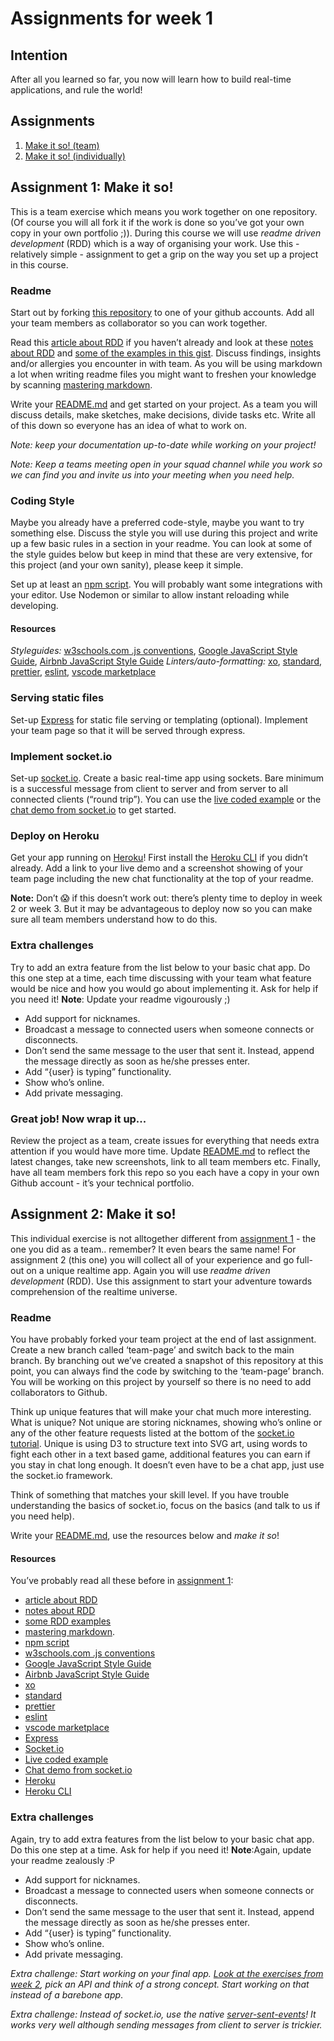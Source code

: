 # Assignments for week 1

## Intention
After all you learned so far, you now will learn how to build real-time applications, and rule the world!

## Assignments
1. [Make it so! (team)](#assignment-1-make-it-so)
2. [Make it so! (individually)](#assignment-2-make-it-so)

## Assignment 1: Make it so!
This is a team exercise which means you work together on one repository. (Of course you will all fork it if the work is done so you’ve got your own copy in your own portfolio ;)). During this course we will use *readme driven development* (RDD) which is a way of organising your work. Use this - relatively simple - assignment to get a grip on the way you set up a project in this course.

### Readme
Start out by forking [this repository](https://github.com/cmda-minor-web/real-time-web-2021) to one of your github accounts. Add all your team members as collaborator so you can work together.

Read this [article about RDD](http://tom.preston-werner.com/2010/08/23/readme-driven-development.html) if you haven’t already and look at these [notes about RDD](https://deterministic.space/readme-driven-development.html) and [some of the examples in this gist](https://gist.github.com/stefanbirkner/835b7d0c498b4026f65a). Discuss findings, insights and/or allergies you encounter in with team. As you will be using markdown a lot when writing readme files you might want to freshen your knowledge by scanning [mastering markdown](https://guides.github.com/features/mastering-markdown/).

Write your [README.md](../README.md) and get started on your project. As a team you will discuss details, make sketches, make decisions, divide tasks etc. Write all of this down so everyone has an idea of what to work on. 

*Note: keep your documentation up-to-date while working on your project!*

*Note: Keep a teams meeting open in your squad channel while you work so we can find you and invite us into your meeting when you need help.*

### Coding Style
Maybe you already have a preferred code-style, maybe you want to try something else. Discuss the style you will use during this project and write up a few basic rules in a section in your readme. You can look at some of the style guides below but keep in mind that these are very extensive, for this project (and your own sanity), please keep it simple.

Set up at least an [npm script](https://docs.npmjs.com/cli/run-script). You will probably want some integrations with your editor. Use Nodemon or similar to allow instant reloading while developing.

#### Resources
*Styleguides:* [w3schools.com .js conventions](https://www.w3schools.com/js/js_conventions.asp), [Google JavaScript Style Guide](https://google.github.io/styleguide/jsguide.html), [Airbnb JavaScript Style Guide](https://github.com/airbnb/javascript)
*Linters/auto-formatting:* [xo](https://github.com/xojs/xo), [standard](https://github.com/standard/standard), [prettier](https://github.com/prettier/prettier), [eslint](https://github.com/eslint/eslint), [vscode marketplace](https://marketplace.visualstudio.com/search?term=ES)

### Serving static files
Set-up [Express](https://expressjs.com/en/4x/api.html) for static file serving or templating (optional). Implement your team page so that it will be served through express.

### Implement socket.io
Set-up [socket.io](https://socket.io/). Create a basic real-time app using sockets. Bare minimum is a successful message from client to server and from server to all connected clients (“round trip”). You can use the [live coded example](https://github.com/ju5tu5/barebonechat) or the [chat demo from socket.io](https://socket.io/get-started/chat/) to get started.

### Deploy on Heroku
Get your app running on [Heroku](https://www.heroku.com/)! First install the [Heroku CLI](https://devcenter.heroku.com/articles/heroku-cli) if you didn’t already.
Add a link to your live demo  and a screenshot showing of your team page including the new chat functionality at the top of your readme.

**Note:** Don’t 😱 if this doesn’t work out: there’s plenty time to deploy in week 2 or week 3. But it may be advantageous to deploy now so you can make sure all team members understand how to do this.

### Extra challenges
Try to add an extra feature from the list below to your basic chat app. Do this one step at a time, each time discussing with your team what feature would be nice and how you would go about implementing it. Ask for help if you need it! **Note**: Update your readme vigourously ;) 

- Add support for nicknames.
- Broadcast a message to connected users when someone connects or disconnects.
- Don’t send the same message to the user that sent it. Instead, append the message directly as soon as he/she presses enter.
- Add “{user} is typing” functionality.
- Show who’s online.
- Add private messaging.

### Great job! Now wrap it up...
Review the project as a team, create issues for everything that needs extra attention if you would have more time. Update [README.md](../README.md) to reflect the latest changes, take new screenshots, link to all team members etc. Finally, have all team members fork this repo so you each have a copy in your own Github account - it’s your technical portfolio.

## Assignment 2: Make it so!
This individual exercise is not alltogether different from [assignment 1](#assignment-1-make-it-so) - the one you did as a team.. remember? It even bears the same name! For assignment 2 (this one) you will collect all of your experience and go full-out on a unique realtime app. Again you will use *readme driven development* (RDD). Use this assignment to start your adventure towards comprehension of the realtime universe.

### Readme
You have probably forked your team project at the end of last assignment. Create a new branch called ‘team-page’ and switch back to the main branch. By branching out we’ve created a snapshot of this repository at this point, you can always find the code by switching to the ‘team-page’ branch. You will be working on this project by yourself so there is no need to add collaborators to Github.

Think up unique features that will make your chat much more interesting. What is unique? Not unique are storing nicknames, showing who’s online or any of the other feature requests listed at the bottom of the [socket.io tutorial](https://socket.io/get-started/chat/). Unique is using D3 to structure text into SVG art, using words to fight each other in a text based game, additional features you can earn if you stay in chat long enough. It doesn’t even have to be a chat app, just use the socket.io framework.

Think of something that matches your skill level. If you have trouble understanding the basics of socket.io, focus on the basics (and talk to us if you need help).

Write your [README.md](../README.md), use the resources below and *make it so*!

#### Resources
You’ve probably read all these before in [assignment 1](#assignment-1-make-it-so):
- [article about RDD](http://tom.preston-werner.com/2010/08/23/readme-driven-development.html)
- [notes about RDD](https://deterministic.space/readme-driven-development.html)
- [some RDD examples](https://gist.github.com/stefanbirkner/835b7d0c498b4026f65a)
- [mastering markdown](https://guides.github.com/features/mastering-markdown/).
- [npm script](https://docs.npmjs.com/cli/run-script)
- [w3schools.com .js conventions](https://www.w3schools.com/js/js_conventions.asp)
- [Google JavaScript Style Guide](https://google.github.io/styleguide/jsguide.html)
- [Airbnb JavaScript Style Guide](https://github.com/airbnb/javascript)
- [xo](https://github.com/xojs/xo)
- [standard](https://github.com/standard/standard)
- [prettier](https://github.com/prettier/prettier)
- [eslint](https://github.com/eslint/eslint)
- [vscode marketplace](https://marketplace.visualstudio.com/search?term=ES)
- [Express](https://expressjs.com/en/4x/api.html)
- [Socket.io](https://socket.io/)
- [Live coded example](https://github.com/ju5tu5/barebonechat)
- [Chat demo from socket.io](https://socket.io/get-started/chat/)
- [Heroku](https://www.heroku.com/)
- [Heroku CLI](https://devcenter.heroku.com/articles/heroku-cli) 

### Extra challenges
Again, try to add extra features from the list below to your basic chat app. Do this one step at a time. Ask for help if you need it! **Note**:Again, update your readme zealously :P 

- Add support for nicknames.
- Broadcast a message to connected users when someone connects or disconnects.
- Don’t send the same message to the user that sent it. Instead, append the message directly as soon as he/she presses enter.
- Add “{user} is typing” functionality.
- Show who’s online.
- Add private messaging.

*Extra challenge: Start working on your final app. [Look at the exercises from week 2](./week-2.md), pick an API and think of a strong concept. Start working on that instead of a barebone app*.

*Extra challenge: Instead of socket.io, use the native [server-sent-events](https://www.voorhoede.nl/en/blog/real-time-communication-with-server-sent-events/)! It works very well although sending messages from client to server is trickier.*